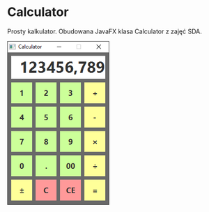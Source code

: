 # Calculator

Prosty kalkulator. Obudowana JavaFX klasa Calculator z zajęć SDA.

 ![](images/MainWindow.png)  